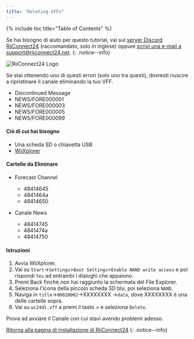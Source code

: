 ```yaml
---
title: "Deleting VFFs"
---
```


{% include toc title="Table of Contents" %}

Se hai bisogno di aiuto per questo tutorial, vai sul [server Discord RiiConnect24](https://discord.gg/b4Y7jfD) (raccomandato, solo in inglese) oppure [scrivi una e-mail a support@riiconnect24.net](mailto:support@riiconnect24.net).
{: .notice--info}

![RiiConnect24 Logo](/images/WiiRC24Logo.jpg)

Se stai ottenendo uno di questi errori (solo uno tra questi), dovresti riuscire a ripristinare il canale eliminando la tuo VFF.

+ Discontinued Message
+ NEWS/FORE000001
+ NEWS/FORE000003
+ NEWS/FORE000005
+ NEWS/FORE000099

#### Ciò di cui hai bisogno
* Una scheda SD o chiavetta USB
* [WiiXplorer](https://sourceforge.net/projects/wiixplorer/files/latest/download)

#### Cartelle da Eliminare

+ Forecast Channel
  + 48414645
  + 4841464a
  + 48414650

+ Canale News
  + 48414745
  + 4841474a
  + 48414750

#### Istruzioni

1. Avvia WiiXplorer.
2. Vai su `Start`->`Settings`>`Boot Settings`>`Enable NAND write access` e poi rispondi `Yes` ad entrambi i dialoghi che appaiono.
3. Premi Back finchè non hai raggiunto la schermata del File Explorer.
4. Seleziona l'icona della piccolo scheda SD blu, poi seleziona `NAND`.
5. Naviga in `title`->`00010002`->XXXXXXXX ->`data`, dove XXXXXXXX è una delle cartelle sopra.
6. Vai su `wc24dl.vff` a premi il tasto + e seleziona `Delete`.

Prova ad avviare il Canale con cui stavi avendo problemi adesso.

[Ritorna alla pagina di installazione di RiiConnect24](riiConnect24)
{: .notice--info}
